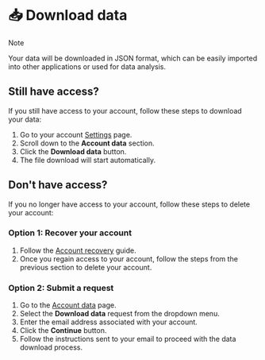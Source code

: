 # 📥 Download data

> [!NOTE]
> Your data will be downloaded in JSON format, which can be easily imported into other applications or used for data analysis.

## Still have access?

If you still have access to your account, follow these steps to download your data:

1. Go to your account <a href="/app/settings" target="_blank">Settings</a> page.
2. Scroll down to the **Account data** section.
3. Click the **Download data** button.
4. The file download will start automatically.

## Don't have access?

If you no longer have access to your account, follow these steps to delete your account:

### Option 1: Recover your account

1. Follow the <a href="/docs/account/account-recovery" target="_blank">Account recovery</a> guide.
2. Once you regain access to your account, follow the steps from the previous section to delete your account.

### Option 2: Submit a request

1. Go to the <a href="/account-data" target="_blank">Account data</a> page.
2. Select the **Download data** request from the dropdown menu.
3. Enter the email address associated with your account.
4. Click the **Continue** button.
5. Follow the instructions sent to your email to proceed with the data download process.
